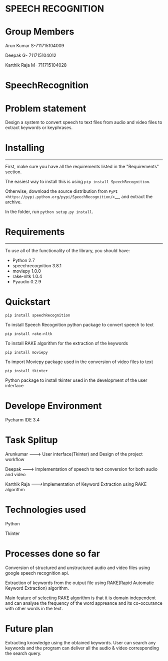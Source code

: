 # SPEECH RECOGNITION 

# Group Members

Arun Kumar S-711715104009

Deepak G-  711715104012

Karthik Raja M- 711715104028



SpeechRecognition
=================


# Problem statement

Design a system to convert speech to text files from audio and video files to extract keywords or keyphrases.


# Installing
----------

First, make sure you have all the requirements listed in the "Requirements" section. 

The easiest way to install this is using ``pip install SpeechRecognition``.

Otherwise, download the source distribution from `PyPI <https://pypi.python.org/pypi/SpeechRecognition/>`__, and extract the archive.

In the folder, run ``python setup.py install``.

# Requirements
------------

To use all of the functionality of the library, you should have:

* Python 2.7
* speechrecognition 3.8.1
* moviepy 1.0.0
* rake-nltk 1.0.4
* Pyaudio 0.2.9



# Quickstart

```
pip install speechRecognition
```
To install Speech Recognition python package to convert speech to text

```
pip install rake-nltk

```

To install RAKE algorithm for the extraction of the keywords

```
pip install moviepy
```
To import Moviepy package used in the conversion of video files to text

```
pip install tkinter 

``` 
Python package to install tkinter used in the development of the user interface


# Develope Environment

Pycharm IDE 3.4


# Task Splitup

Arunkumar ---> User interface(Tkinter) and Design of the project workflow

Deepak ---> Implementation of speech to text conversion for both audio and video

Karthik Raja  --->Implementation of Keyword Extraction using RAKE algorithm

# Technologies used

Python

Tkinter

# Processes done so far

Conversion of structured and unstructured audio and video files using google speech recognition api.

Extraction of keywords from the output file using RAKE(Rapid Automatic Keyword Extraction) algorithm.

Main feature of selecting RAKE algorithm is that it is domain independent and can analyse the frequency of the word appreance and its 
co-occurance with other words in the text. 



# Future plan 

Extracting knowledge using the obtained keywords.
User can search any keywords and the program can deliver all the audio & video corresponding the 
search query.




